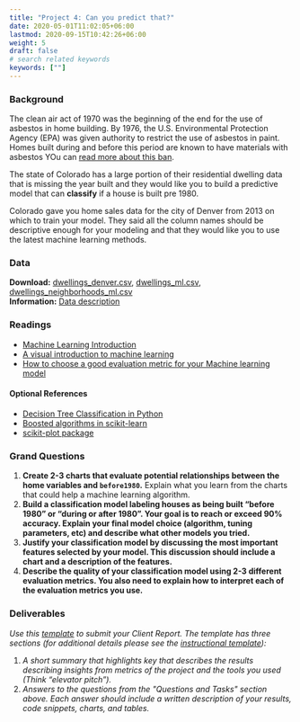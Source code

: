 ```yaml
---
title: "Project 4: Can you predict that?"
date: 2020-05-01T11:02:05+06:00
lastmod: 2020-09-15T10:42:26+06:00
weight: 5
draft: false
# search related keywords
keywords: [""]
---
```


### Background

The clean air act of 1970 was the beginning of the end for the use of asbestos in home building.  By 1976, the U.S. Environmental Protection Agency (EPA) was given authority to restrict the use of asbestos in paint. Homes built during and before this period are known to have materials with asbestos YOu can [read more about this ban](https://www.asbestos.com/mesothelioma-lawyer/legislation/ban/).  

The state of Colorado has a large portion of their residential dwelling data that is missing the year built and they would like you to build a predictive model that can __classify__ if a house is built pre 1980.  

Colorado gave you home sales data for the city of Denver from 2013 on which to train your model. They said all the column names should be descriptive enough for your modeling and that they would like you to use the latest machine learning methods.

### Data

__Download:__ [dwellings_denver.csv](https://github.com/byuidatascience/data4dwellings/raw/master/data-raw/dwellings_denver/dwellings_denver.csv), [dwellings_ml.csv](https://github.com/byuidatascience/data4dwellings/raw/master/data-raw/dwellings_ml/dwellings_ml.csv), [dwellings_neighborhoods_ml.csv](https://github.com/byuidatascience/data4dwellings/raw/master/data-raw/dwellings_neighborhoods_ml/dwellings_neighborhoods_ml.csv)   
__Information:__ [Data description](https://github.com/byuidatascience/data4dwellings/blob/master/data.md)


### Readings

- [Machine Learning Introduction](../../course-materials/machine-learning/)
- [A visual introduction to machine learning](http://www.r2d3.us/visual-intro-to-machine-learning-part-1/)
- [How to choose a good evaluation metric for your Machine learning model](https://ranvir.xyz/blog/how-to-evaluate-your-machine-learning-model-like-a-pro-metrics/)  

#### Optional References

- [Decision Tree Classification in Python](https://www.datacamp.com/community/tutorials/decision-tree-classification-python)    
- [Boosted algorithms in scikit-learn](https://scikit-learn.org/stable/modules/ensemble.html#gradient-tree-boosting)
- [scikit-plot package](https://github.com/reiinakano/scikit-plot)   

### Grand Questions

1. __Create 2-3 charts that evaluate potential relationships between the home variables and `before1980`.__ Explain what you learn from the charts that could help a machine learning algorithm.
1. __Build a classification model labeling houses as being built “before 1980” or “during or after 1980”. Your goal is to reach or exceed 90% accuracy. Explain your final model choice (algorithm, tuning parameters, etc) and describe what other models you tried.__
1. __Justify your classification model by discussing the most important features selected by your model. This discussion should include a chart and a description of the features.__
1. __Describe the quality of your classification model using 2-3 different evaluation metrics. You also need to explain how to interpret each of the evaluation metrics you use.__

### Deliverables

_Use this [template](../../template/ds250_project_template_clean.qmd) to submit your Client Report. The template has three sections (for additional details please see the [instructional template](../../template/ds250_project_template.qmd)):_

1. _A short summary that highlights key that describes the results describing insights from  metrics  of the project and the tools you used (Think “elevator pitch”)._
2. _Answers to the questions from the "Questions and Tasks" section above. Each answer should include a written description of your results, code snippets, charts, and tables._
